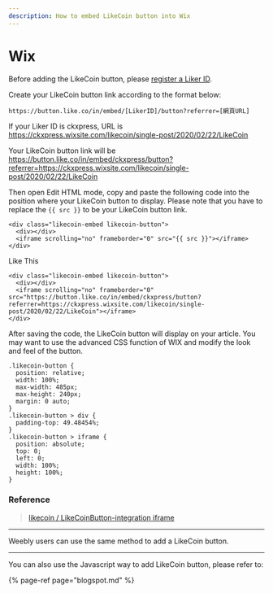 ```yaml
---
description: How to embed LikeCoin button into Wix
---
```


# Wix

Before adding the LikeCoin button, please [register a Liker ID](https://docs.like.co/user-guide/liker-id/how-to-register-a-liker-id).

Create your LikeCoin button link according to the format below:

```text
https://button.like.co/in/embed/[LikerID]/button?referrer=[網頁URL]
```

If your Liker ID is ckxpress, URL is https://ckxpress.wixsite.com/likecoin/single-post/2020/02/22/LikeCoin

Your LikeCoin button link will be https://button.like.co/in/embed/ckxpress/button?referrer=https://ckxpress.wixsite.com/likecoin/single-post/2020/02/22/LikeCoin

Then open Edit HTML mode, copy and paste the following code into the position where your LikeCoin button to display. Please note that you have to replace the `{{ src }}` to be your LikeCoin button link.

```text
<div class="likecoin-embed likecoin-button">
  <div></div>
  <iframe scrolling="no" frameborder="0" src="{{ src }}"></iframe>
</div>
```

Like This

```text
<div class="likecoin-embed likecoin-button">
  <div></div>
  <iframe scrolling="no" frameborder="0" src="https://button.like.co/in/embed/ckxpress/button?referrer=https://ckxpress.wixsite.com/likecoin/single-post/2020/02/22/LikeCoin"></iframe>
</div>
```

After saving the code, the LikeCoin button will display on your article. You may want to use the advanced CSS function of WIX and modify the look and feel of the button.

```text
.likecoin-button {
  position: relative;
  width: 100%;
  max-width: 485px;
  max-height: 240px;
  margin: 0 auto;
}
.likecoin-button > div {
  padding-top: 49.48454%;
}
.likecoin-button > iframe {
  position: absolute;
  top: 0;
  left: 0;
  width: 100%;
  height: 100%;
}
```

### Reference

> [likecoin / LikeCoinButton-integration iframe](https://github.com/likecoin/LikeCoinButton-integration/tree/master/web#2iframe)

-------------------------

Weebly users can use the same method to add a LikeCoin button.

-------------------------

You can also use the Javascript way to add LikeCoin button, please refer to:

{% page-ref page="blogspot.md" %}



